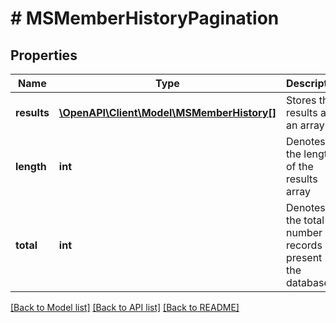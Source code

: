 # # MSMemberHistoryPagination

## Properties

Name | Type | Description | Notes
------------ | ------------- | ------------- | -------------
**results** | [**\OpenAPI\Client\Model\MSMemberHistory[]**](MSMemberHistory.md) | Stores the results as an array |
**length** | **int** | Denotes the length of the results array |
**total** | **int** | Denotes the total number of records present in the database |

[[Back to Model list]](../../README.md#models) [[Back to API list]](../../README.md#endpoints) [[Back to README]](../../README.md)
